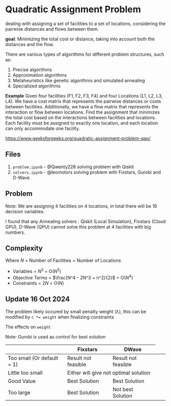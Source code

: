 # Quadratic Assignment Problem

dealing with assigning a set of facilities to a set of locations, considering the pairwise distances and flows between them.

**goal**: Minimizing the total cost or distance, taking into account both the distances and the flow.

There are various types of algorithms for different problem structures, such as:

1. Precise algorithms
2. Approximation algorithms
3. Metaheuristics like genetic algorithms and simulated annealing
4. Specialized algorithms

**Example**
Given four facilities (F1, F2, F3, F4) and four Locations (L1, L2, L3, L4). We have a cost matrix that represents the pairwise distances or costs between facilities. Additionally, we have a flow matrix that represents the interaction or flow between locations. Find the assignment that minimizes the total cost based on the interactions between facilities and locations. Each facility must be assigned to exactly one location, and each location can only accommodate one facility.

https://www.geeksforgeeks.org/quadratic-assignment-problem-qap/

## Files

1. `problem.ipynb` - @Qwenty228 solving problem with Qiskit
2. `solvers.ipynb` - @leomotors solving problem with Fixstars, Gurobi and D-Wave

## Problem

Note: We are assigning 4 facilities on 4 locations, in total there will be
16 decision variables.

I found that any Annealing solvers : Qiskit (Local Simulation), Fixstars (Cloud GPU),
D-Wave (QPU) cannot solve this problem at 4 facilities with big numbers.

## Complexity

Where $N$ = Number of Facilities = Number of Locations

- Variables = $N^2$ = $\mathrm{O}(N^2)$
- Objective Terms = $\frac{N^4 - 2N^3 + n^2}{2}$ = $\mathrm{O}(N^4)$
- Constraints = $2N$ = $\mathrm{O}(N)$

## Update 16 Oct 2024

The problem likely occured by small penalty weight (λ), this can be modified by `c *= weight` when finalizing constraints

The effects on `weight`

Note: Gurobi is used as control for best solution

|                                                                             | Fixstars            | DWave               |
| --------------------------------------------------------------------------- | ------------------- | ------------------- |
| Too small (Or default = 1)                                                  | Result not feasible | Result not feasible |
| Little too small <td colspan="2">Either will give not optimal solution</td> |
| Good Value                                                                  | Best Solution       | Best Solution       |
| Too large                                                                   | Best Solution       | Not best Solution   |
